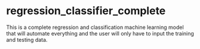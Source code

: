 # regression_classifier_complete
This is a complete regression and classification machine learning model that will automate everything and the user will only have to input the training and testing data. 
